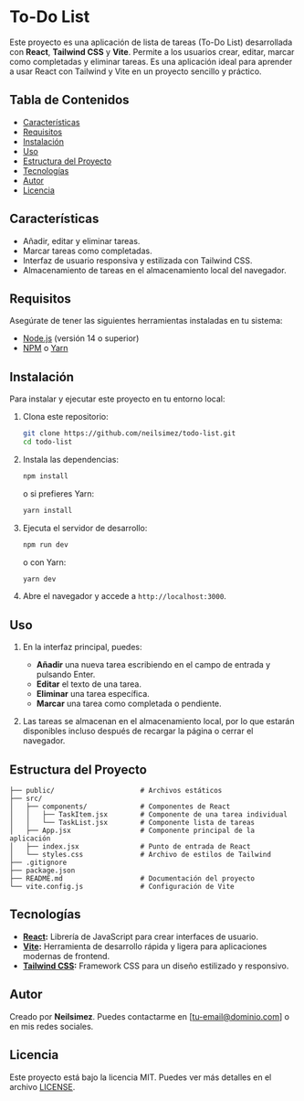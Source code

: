 
# To-Do List

Este proyecto es una aplicación de lista de tareas (To-Do List) desarrollada con **React**, **Tailwind CSS** y **Vite**. Permite a los usuarios crear, editar, marcar como completadas y eliminar tareas. Es una aplicación ideal para aprender a usar React con Tailwind y Vite en un proyecto sencillo y práctico.

## Tabla de Contenidos

- [Características](#características)
- [Requisitos](#requisitos)
- [Instalación](#instalación)
- [Uso](#uso)
- [Estructura del Proyecto](#estructura-del-proyecto)
- [Tecnologías](#tecnologías)
- [Autor](#autor)
- [Licencia](#licencia)

## Características

- Añadir, editar y eliminar tareas.
- Marcar tareas como completadas.
- Interfaz de usuario responsiva y estilizada con Tailwind CSS.
- Almacenamiento de tareas en el almacenamiento local del navegador.

## Requisitos

Asegúrate de tener las siguientes herramientas instaladas en tu sistema:

- [Node.js](https://nodejs.org/) (versión 14 o superior)
- [NPM](https://www.npmjs.com/) o [Yarn](https://yarnpkg.com/)

## Instalación

Para instalar y ejecutar este proyecto en tu entorno local:

1. Clona este repositorio:

   ```bash
   git clone https://github.com/neilsimez/todo-list.git
   cd todo-list
   ```

2. Instala las dependencias:

   ```bash
   npm install
   ```

   o si prefieres Yarn:

   ```bash
   yarn install
   ```

3. Ejecuta el servidor de desarrollo:

   ```bash
   npm run dev
   ```

   o con Yarn:

   ```bash
   yarn dev
   ```

4. Abre el navegador y accede a `http://localhost:3000`.

## Uso

1. En la interfaz principal, puedes:
   - **Añadir** una nueva tarea escribiendo en el campo de entrada y pulsando Enter.
   - **Editar** el texto de una tarea.
   - **Eliminar** una tarea específica.
   - **Marcar** una tarea como completada o pendiente.

2. Las tareas se almacenan en el almacenamiento local, por lo que estarán disponibles incluso después de recargar la página o cerrar el navegador.

## Estructura del Proyecto

```
├── public/                     # Archivos estáticos
├── src/
│   ├── components/             # Componentes de React
│   │   ├── TaskItem.jsx        # Componente de una tarea individual
│   │   └── TaskList.jsx        # Componente lista de tareas
│   ├── App.jsx                 # Componente principal de la aplicación
│   ├── index.jsx               # Punto de entrada de React
│   └── styles.css              # Archivo de estilos de Tailwind
├── .gitignore
├── package.json
├── README.md                   # Documentación del proyecto
└── vite.config.js              # Configuración de Vite
```

## Tecnologías

- **[React](https://reactjs.org/):** Librería de JavaScript para crear interfaces de usuario.
- **[Vite](https://vitejs.dev/):** Herramienta de desarrollo rápida y ligera para aplicaciones modernas de frontend.
- **[Tailwind CSS](https://tailwindcss.com/):** Framework CSS para un diseño estilizado y responsivo.

## Autor

Creado por **Neilsimez**. Puedes contactarme en [tu-email@dominio.com] o en mis redes sociales.

## Licencia

Este proyecto está bajo la licencia MIT. Puedes ver más detalles en el archivo [LICENSE](./LICENSE).
